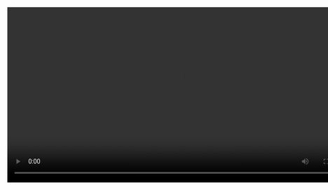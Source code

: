 <video width=800 src="https://user-images.githubusercontent.com/45257139/126189857-2b6ac05f-7bd6-4c45-b9c0-aefdda95feca.mov" />
wanted onboarding 과제

반응형 Nav 구현
